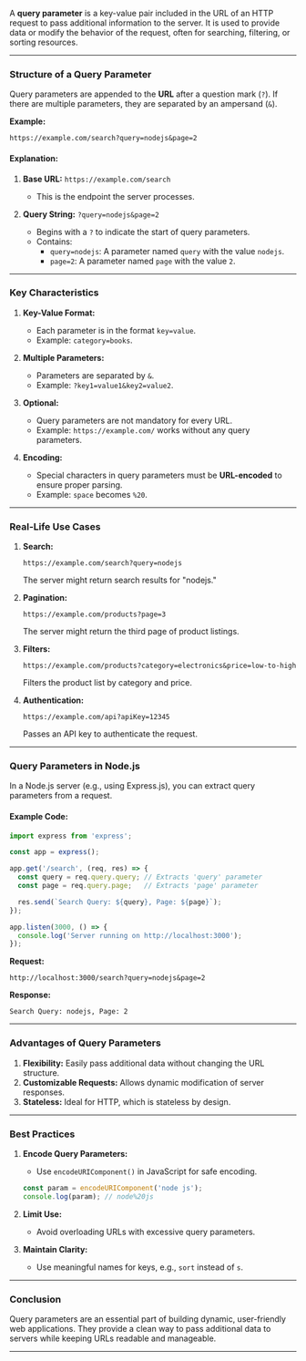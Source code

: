 A **query parameter** is a key-value pair included in the URL of an HTTP request to pass additional information to the server. It is used to provide data or modify the behavior of the request, often for searching, filtering, or sorting resources.

---

### **Structure of a Query Parameter**
Query parameters are appended to the **URL** after a question mark (`?`). If there are multiple parameters, they are separated by an ampersand (`&`).

**Example:**
```plaintext
https://example.com/search?query=nodejs&page=2
```

#### Explanation:
1. **Base URL:** `https://example.com/search`
   - This is the endpoint the server processes.

2. **Query String:** `?query=nodejs&page=2`
   - Begins with a `?` to indicate the start of query parameters.
   - Contains:
     - `query=nodejs`: A parameter named `query` with the value `nodejs`.
     - `page=2`: A parameter named `page` with the value `2`.

---

### **Key Characteristics**
1. **Key-Value Format:** 
   - Each parameter is in the format `key=value`.
   - Example: `category=books`.

2. **Multiple Parameters:**
   - Parameters are separated by `&`.
   - Example: `?key1=value1&key2=value2`.

3. **Optional:**
   - Query parameters are not mandatory for every URL.
   - Example: `https://example.com/` works without any query parameters.

4. **Encoding:**
   - Special characters in query parameters must be **URL-encoded** to ensure proper parsing.
   - Example: `space` becomes `%20`.

---

### **Real-Life Use Cases**
1. **Search:**
   ```plaintext
   https://example.com/search?query=nodejs
   ```
   The server might return search results for "nodejs."

2. **Pagination:**
   ```plaintext
   https://example.com/products?page=3
   ```
   The server might return the third page of product listings.

3. **Filters:**
   ```plaintext
   https://example.com/products?category=electronics&price=low-to-high
   ```
   Filters the product list by category and price.

4. **Authentication:**
   ```plaintext
   https://example.com/api?apiKey=12345
   ```
   Passes an API key to authenticate the request.

---

### **Query Parameters in Node.js**
In a Node.js server (e.g., using Express.js), you can extract query parameters from a request.

#### Example Code:
```javascript
import express from 'express';

const app = express();

app.get('/search', (req, res) => {
  const query = req.query.query; // Extracts 'query' parameter
  const page = req.query.page;   // Extracts 'page' parameter

  res.send(`Search Query: ${query}, Page: ${page}`);
});

app.listen(3000, () => {
  console.log('Server running on http://localhost:3000');
});
```

**Request:**
```plaintext
http://localhost:3000/search?query=nodejs&page=2
```

**Response:**
```plaintext
Search Query: nodejs, Page: 2
```

---

### **Advantages of Query Parameters**
1. **Flexibility:** Easily pass additional data without changing the URL structure.
2. **Customizable Requests:** Allows dynamic modification of server responses.
3. **Stateless:** Ideal for HTTP, which is stateless by design.

---

### **Best Practices**
1. **Encode Query Parameters:**
   - Use `encodeURIComponent()` in JavaScript for safe encoding.
   ```javascript
   const param = encodeURIComponent('node js');
   console.log(param); // node%20js
   ```

2. **Limit Use:**
   - Avoid overloading URLs with excessive query parameters.

3. **Maintain Clarity:**
   - Use meaningful names for keys, e.g., `sort` instead of `s`.

---

### **Conclusion**
Query parameters are an essential part of building dynamic, user-friendly web applications. They provide a clean way to pass additional data to servers while keeping URLs readable and manageable.


---
